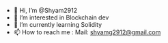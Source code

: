 - 👋 Hi, I’m @Shyam2912
- 👀 I’m interested in Blockchain dev
- 🌱 I’m currently learning Solidity
- 📫 How to reach me : Mail: shyamg2912@gmail.com

<!---
Shyam2912/Shyam2912 is a ✨ special ✨ repository because its `README.md` (this file) appears on your GitHub profile.
You can click the Preview link to take a look at your changes.
--->
